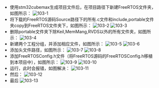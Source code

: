- 使用stm32cubemax生成项目文件后，在项目路径下新建FreeRTOS文件夹，如图所示：
![103-1](https://github.com/user-attachments/assets/b9514246-b316-4e66-8317-ab58762f860c)
- 将下载的FreeRTOS源码Source路径下的所有.c文件和include,portable文件夹copy到FreeRTOS文件夹下，如图所示：
![103-2](https://github.com/user-attachments/assets/a78e0bcc-794e-444b-970b-32d161f10e26)
![103-3](https://github.com/user-attachments/assets/74da5ced-9d25-48a4-b431-b56aff63f1d5)
- 删除portable文件夹下除Keil,MemMang,RVDS以外的所有文件夹，如图所示：
![103-4](https://github.com/user-attachments/assets/fe225611-348d-4e70-aba6-fbb7a49286df)
- 新建两个工程分组，并添加相应文件，如图所示：
![103-5](https://github.com/user-attachments/assets/f1c9fbca-9765-4a49-88de-5295a36d2523)
![103-6](https://github.com/user-attachments/assets/ecb52c70-3d6a-4d75-aab9-004c4ac2a39e)
- 添加头文件路径，如图所示：
![103-7](https://github.com/user-attachments/assets/32b1e4b4-8cfe-4b39-98b5-dd026f04e8ed)
![103-8](https://github.com/user-attachments/assets/95e21d17-fa10-4420-b44e-3f380b517c14)
- 添加FreeRTOSConfig.h文件（将FreeRTOS源码的FreeRTOSConfig.h移植到本项目中），如图所示：
![103-9](https://github.com/user-attachments/assets/da0d93a1-9ae9-4326-961d-1fa3c4829925)
![103-10](https://github.com/user-attachments/assets/1f74a339-3859-43b6-b20e-3e5e8df8a269)
- 运行，此时会报错，如图解决：
![103-11](https://github.com/user-attachments/assets/bb527139-0cf1-4669-9b22-3f4cc8610294)
- 然后：
![103-12](https://github.com/user-attachments/assets/e7fd9223-f3b9-4ae3-b9c2-d67c323724f0)
- 最后
![103-13](https://github.com/user-attachments/assets/d0bc11db-9bae-43ce-9ea8-77881d3bd7db)


